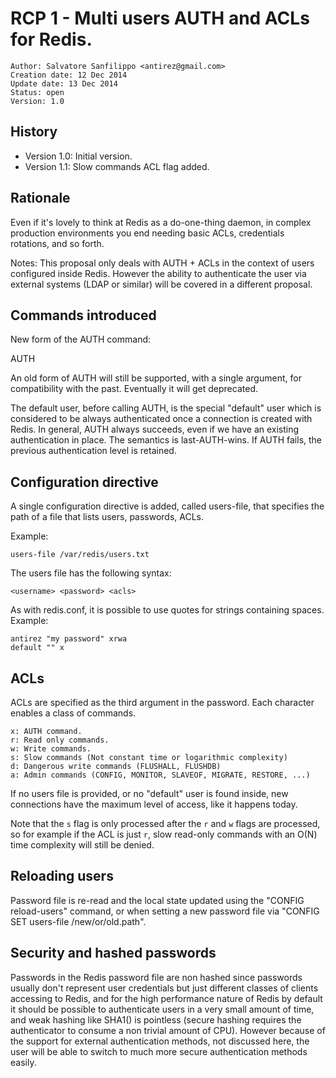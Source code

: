RCP 1 - Multi users AUTH and ACLs for Redis.
===

```
Author: Salvatore Sanfilippo <antirez@gmail.com>
Creation date: 12 Dec 2014
Update date: 13 Dec 2014
Status: open
Version: 1.0
```

History
---

* Version 1.0: Initial version.
* Version 1.1: Slow commands ACL flag added.

Rationale
---

Even if it's lovely to think at Redis as a do-one-thing
daemon, in complex production environments you end needing basic ACLs,
credentials rotations, and so forth.

Notes: This proposal only deals with AUTH + ACLs in the context of
users configured inside Redis. However the ability to authenticate the
user via external systems (LDAP or similar) will be covered in a
different proposal.

Commands introduced
---

New form of the AUTH command:

AUTH <username> <password>

An old form of AUTH will still be supported, with a single argument,
for compatibility with the past. Eventually it will get deprecated.

The default user, before calling AUTH, is the special "default" user
which is considered to be always authenticated once a connection is
created with Redis.
In general, AUTH always succeeds, even if we have an existing
authentication in place. The semantics is last-AUTH-wins. If AUTH
fails, the previous authentication level is retained.

Configuration directive
---

A single configuration directive is added, called users-file, that
specifies the path of a file that lists users, passwords, ACLs.

Example:

    users-file /var/redis/users.txt

The users file has the following syntax:

    <username> <password> <acls>

As with redis.conf, it is possible to use quotes for strings
containing spaces. Example:

    antirez "my password" xrwa
    default "" x

ACLs
---

ACLs are specified as the third argument in the password. Each
character enables a class of commands.

    x: AUTH command.
    r: Read only commands.
    w: Write commands.
    s: Slow commands (Not constant time or logarithmic complexity)
    d: Dangerous write commands (FLUSHALL, FLUSHDB)
    a: Admin commands (CONFIG, MONITOR, SLAVEOF, MIGRATE, RESTORE, ...)

If no users file is provided, or no "default" user is found inside,
new connections have the maximum level of access, like it happens
today.

Note that the `s` flag is only processed after the `r` and `w` flags are processed, so for example if the ACL is just `r`, slow read-only commands with an O(N) time complexity will still be denied.

Reloading users
---

Password file is re-read and the local state updated using the "CONFIG
reload-users" command, or when setting a new password file via "CONFIG
SET users-file /new/or/old.path".

Security and hashed passwords
---

Passwords in the Redis password file are non hashed since passwords
usually don't represent user credentials but just different classes of
clients accessing to Redis, and for the high performance nature of
Redis by default it should be possible to authenticate users in a very
small amount of time, and weak hashing like SHA1() is pointless
(secure hashing requires the authenticator to consume a non trivial
amount of CPU). However because of the support for external
authentication methods, not discussed here, the user will be able to
switch to much more secure authentication methods easily.
